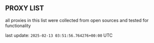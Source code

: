 ## PROXY LIST

all proxies in this list were collected from open sources and tested for functionality

last update: `2025-02-13 03:51:56.764276+00:00` UTC